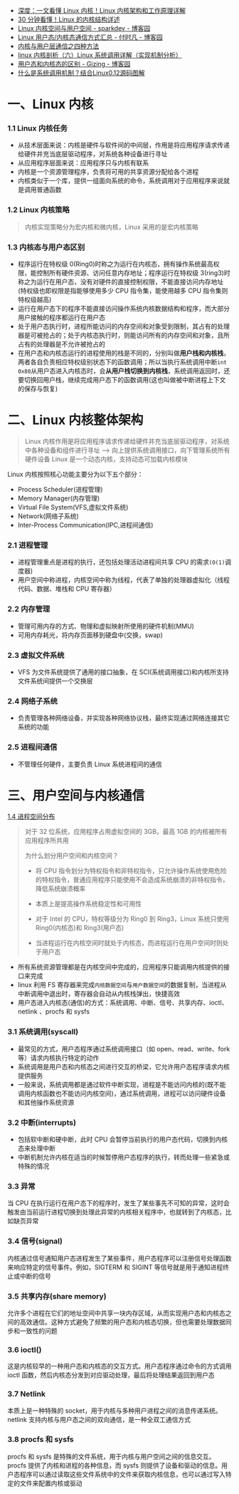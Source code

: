 - [深度：一文看懂 Linux 内核！Linux 内核架构和工作原理详解](https://mp.weixin.qq.com/s/pOODjl0CTZ2hnaCEJNQAGQ)
- [30 分钟看懂！Linux 的内核结构详述](https://zhuanlan.zhihu.com/p/540631415)
- [Linux 内核空间与用户空间 - sparkdev - 博客园](https://www.cnblogs.com/sparkdev/p/8410350.html)
- [Linux 用户态/内核态通信方式汇总 - 付时凡 - 博客园](https://www.cnblogs.com/adam-ma/p/18084237)
- [内核与用户层通信之四种方法](https://blog.csdn.net/vertor11/article/details/79622694)
- [linux 内核剖析（六）Linux 系统调用详解（实现机制分析）](https://www.cnblogs.com/alantu2018/p/8991310.html)
- [用户态和内核态的区别 - Gizing - 博客园](https://www.cnblogs.com/gizing/p/10925286.html)
- [什么是系统调用机制？结合Linux0.12源码图解](https://mp.weixin.qq.com/s/GtBjfwbWr9gXc-fgxg7f5w)

# 一、Linux 内核

### 1.1 Linux 内核任务

- 从技术层面来说：内核是硬件与软件间的中间层，作用是将应用程序请求传递给硬件并充当底层驱动程序，对系统各种设备进行寻址
- 从应用程序层面来说：应用程序只与内核有联系
- 内核是一个资源管理程序，负责将可用的共享资源分配给各个进程
- 内核类似于一个库，提供一组面向系统的命令，系统调用对于应用程序来说就是调用普通函数

### 1.2 Linux 内核策略

> 内核实现策略分为宏内核和微内核，Linux 采用的是宏内核策略

### 1.3 内核态与用户态区别

- 程序运行在特权级 0(Ring0)时称之为运行在内核态，拥有操作系统最高权限，能控制所有硬件资源、访问任意内存地址；程序运行在特权级 3(ring3)时称之为运行在用户态，没有对硬件的直接控制权限，不能直接访问内存地址(特权级也即权限是指能够使用多少 CPU 指令集，能使用越多 CPU 指令集则特权级越高)
- 运行在用户态下的程序不能直接访问操作系统内核数据结构和程序，而大部分用户接触的程序都运行在用户态
- 处于用户态执行时，进程所能访问的内存空间和对象受到限制，其占有的处理器是可被抢占的；处于内核态执行时，则能访问所有的内存空间和对象，且所占有的处理器是不允许被抢占的
- 在用户态和内核态运行的进程使用的栈是不同的，分别叫做**用户栈和内核栈**， 两者各自负责相应特权级别状态下的函数调用；所以当执行系统调用中断`int 0x80`从用户态进入内核态时，会**从用户栈切换到内核栈**，系统调用返回时，还要切换回用户栈，继续完成用户态下的函数调用(这也叫做被中断进程上下文的保存与恢复)

# 二、Linux 内核整体架构

> Linux 内核作用是将应用程序请求传递给硬件并充当底层驱动程序，对系统中各种设备和组件进行寻址 --> 向上提供系统调用接口，向下管理系统所有硬件设备
> Linux 是一个动态内核，支持动态可加载内核模块

Linux 内核按照核心功能主要分为以下五个部分：

- Process Scheduler(进程管理)
- Memory Manager(内存管理)
- Virtual File System(VFS,虚拟文件系统)
- Network(网络子系统)
- Inter-Process Communication(IPC,进程间通信)

### 2.1 进程管理

- 进程管理重点是进程的执行，还包括处理活动进程间共享 CPU 的需求`(O(1)`调度器)
- 用户空间中称进程，内核空间中称为线程，代表了单独的处理器虚拟化（线程代码、数据、堆栈和 CPU 寄存器）

### 2.2 内存管理

- 管理可用内存的方式、物理和虚拟映射所使用的硬件机制(MMU)
- 可用内存耗光，将内存页面移到硬盘中(交换，swap)

### 2.3 虚拟文件系统

- VFS 为文件系统提供了通用的接口抽象，在 SCI(系统调用接口)和内核所支持文件系统间提供一个交换层

### 2.4 网络子系统

- 负责管理各种网络设备，并实现各种网络协议栈，最终实现通过网络连接其它系统的功能

### 2.5 进程间通信

- 不管理任何硬件，主要负责 Linux 系统进程间的通信

# 三、用户空间与内核通信

[1.4 进程空间分布](进程与线程.md#1.4%20进程空间分布)

> 对于 32 位系统，应用程序占用虚拟空间的 3GB，最高 1GB 的内核被所有应用程序所共用
>
> 为什么划分用户空间和内核空间？
>
> - 将 CPU 指令划分为特权指令和非特权指令，只允许操作系统使用危险的特权指令，普通应用程序只能使用不会造成系统崩溃的非特权指令，降低系统崩溃概率
> - 本质上是提高操作系统稳定性和可用性
>
> - 对于 Intel 的 CPU，特权等级分为 Ring0 到 Ring3，Linux 系统只使用 Ring0(内核态)和 Ring3(用户态)
> - 当进程运行在内核空间时就处于内核态，而进程运行在用户空间时则处于用户态

- 所有系统资源管理都是在内核空间中完成的，应用程序只能调用内核提供的接口来完成
- linux 利用 FS 寄存器来完成`内核数据空间`与`用户数据空间`的数据复制，当进程从中断调用中退出时，寄存器会自动从内核栈弹出，快捷高效
- 用户态进入内核态(通信)的方式：系统调用、中断、信号、共享内存、ioctl、netlink 、procfs 和 sysfs

### 3.1 系统调用(syscall)

- 最常见的方式，用户态程序通过系统调用接口（如 open、read、write、fork 等）请求内核执行特定的动作
- 系统调用是用户态和内核态之间进行交互的桥梁，它允许用户态程序请求内核提供服务
- 一般来说，系统调用都是通过软件中断实现，进程是不能访问内核的(既不能调用内核函数也不能访问内核空间)，通过系统调用，进程可以访问硬件设备和其他操作系统资源

### 3.2 中断(interrupts)

- 包括软中断和硬中断，此时 CPU 会暂停当前执行的用户态代码，切换到内核态来处理中断
- 中断机制允许内核在适当的时候暂停用户态程序的执行，转而处理一些紧急或特殊的情况

### 3.3 异常

当 CPU 在执行运行在用户态下的程序时，发生了某些事先不可知的异常，这时会触发由当前运行进程切换到处理此异常的内核相关程序中，也就转到了内核态，比如缺页异常

### 3.4 信号(signal)

内核通过信号通知用户态进程发生了某些事件，用户态程序可以注册信号处理函数来响应特定的信号事件。例如，SIGTERM 和 SIGINT 等信号就是用于通知进程终止或中断的信号

### 3.5 共享内存(share memory)

允许多个进程在它们的地址空间中共享一块内存区域，从而实现用户态和内核态之间的高效通信。这种方式避免了频繁的用户态和内核态切换，但也需要处理数据同步和一致性的问题

### 3.6 ioctl()

这是内核较早的一种用户态和内核态的交互方式。用户态程序通过命令的方式调用 ioctl 函数，然后内核态分发到对应驱动处理，最后将处理结果返回到用户态

### 3.7 Netlink

本质上是一种特殊的 socket，用于内核与多种用户进程之间的消息传递系统。netlink 支持内核与用户态之间的双向通信，是一种全双工通信方式

### 3.8 procfs 和 sysfs

procfs 和 sysfs 是特殊的文件系统，用于内核与用户空间之间的信息交互。procfs 提供了内核和进程的各种信息，而 sysfs 则提供了设备和驱动的信息。用户态程序可以通过读取这些文件系统中的文件来获取内核信息，也可以通过写入特定的文件来配置内核或驱动
